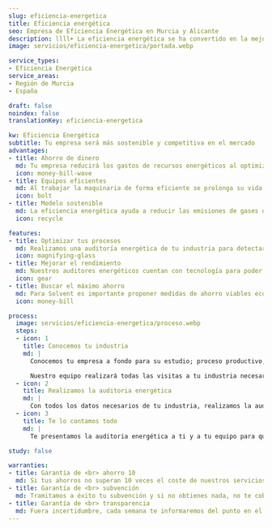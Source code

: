 ```yaml
---
slug: eficiencia-energetica
title: Eficiencia energética
seo: Empresa de Eficiencia Energética en Murcia y Alicante
description: llll➤ La eficiencia energética se ha convertido en la mejor aliada en la lucha contra el cambio climático ✅ además de ser muy rentable para las empresas.
image: servicios/eficiencia-energetica/portada.webp

service_types:
- Eficiencia Energética
service_areas:
- Región de Murcia
- España

draft: false
noindex: false
translationKey: eficiencia-energetica

kw: Eficiencia Energética
subtitle: Tu empresa será más sostenible y competitiva en el mercado
advantages:
- title: Ahorro de dinero
  md: Tu empresa reducirá los gastos de recursos energéticos al optimizar los procesos e instalaciones
  icon: money-bill-wave
- title: Equipos eficientes
  md: Al trabajar la maquinaria de forma eficiente se prolonga su vida útil, reduciendo costes de mantenimiento y reemplazo a lo largo del tiempo
  icon: bolt
- title: Modelo sostenible
  md: La eficiencia energética ayuda a reducir las emisiones de gases de efecto invernadero
  icon: recycle

features:
- title: Optimizar tus procesos
  md: Realizamos una auditoría energética de tu industria para detectar las áreas de mejora y optimizar tus procesos e instalaciones. Sustituimos tus equipos antiguos o pocos eficientes por procesos productivos eficientes. Gracias a las propuestas de mejora, vas a conseguir ahorro energético y, por tanto, económico, y reducir tus emisiones de CO2.
  icon: magnifying-glass
- title: Mejorar el rendimiento
  md: Nuestros auditores energéticos cuentan con tecnología para poder determinar los equipos más adecuados para tu industria, detectar posibles anomalías o conocer el rendimiento de tus calderas, entre otros aspectos. Sabrás el consumo energético de cada unidad de lo que produces y las medidas de eficiencia energética idóneas para tu empresa.
  icon: gear
- title: Buscar el máximo ahorro
  md: Para Solvent es importante proponer medidas de ahorro viables económicamente y rápidamente amortizables. Buscamos ayudas, subvenciones y deducciones fiscales que te supongan una ayuda en la implementación de las medidas. Nos encargamos de toda la gestión y justificación de eficiencia energética disponibles, garantizando tu tranquilidad.
  icon: money-bill

process:
  image: servicios/eficiencia-energetica/proceso.webp
  steps:
  - icon: 1
    title: Conocemos tu industria
    md: |
      Conocemos tu empresa a fondo para su estudio; proceso productivo, facturación energética, distribución de la maquinaria, horarios de funcionamiento, etc.

      Nuestro equipo realizará todas las visitas a tu industria necesarias hasta recabar los datos suficientes para proponerte las Medidas de Ahorro Energético (MAEs).
  - icon: 2
    title: Realizamos la auditoria energética
    md: |
      Con todos los datos necesarios de tu industria, realizamos la auditoría energética proponiendo medidas que maximizan el ahorro.
  - icon: 3
    title: Te lo contamos todo
    md: |
      Te presentamos la auditoria energética a ti y a tu equipo para que aprendáis la manera de ser más eficientes. Vas a conocer cuál es tu consumo de energía por unidad producida.

study: false

warranties:
- title: Garantía de <br> ahorro 10
  md: Si tus ahorros no superan 10 veces el coste de nuestros servicios de eficiencia energética, te devolvemos tu dinero.
- title: Garantía de <br> subvención
  md: Tramitamos a éxito tu subvención y si no obtienes nada, no te cobramos la gestión de nuestros servicios.
- title: Garantía de <br> transparencia
  md: Fuera incertidumbre, cada semana te informaremos del punto en el que se encuentra tu proyecto de eficiencia energética y de los avances conseguidos.
---
```

